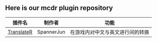 Here is our mcdr plugin repository
----
|插件名|制作者|功能|
|-|-|-|
|[TranslateR](https://github.com/Minecraft-TecoCraft-server/TranslateR)|SpannerJun|在游戏内对中文与英文进行间的转换


